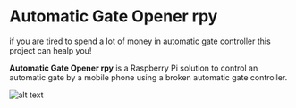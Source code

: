 # Automatic Gate Opener rpy

if you are tired to spend a lot of money in automatic gate controller this project can healp you!

**Automatic Gate Opener rpy** is a Raspberry Pi solution to control an automatic gate by a mobile phone using a broken automatic gate controller.

![alt text](https://github.com/sdrabb/automatic-gate-opener-rpy/blob/master/img/circuit.JPG)
